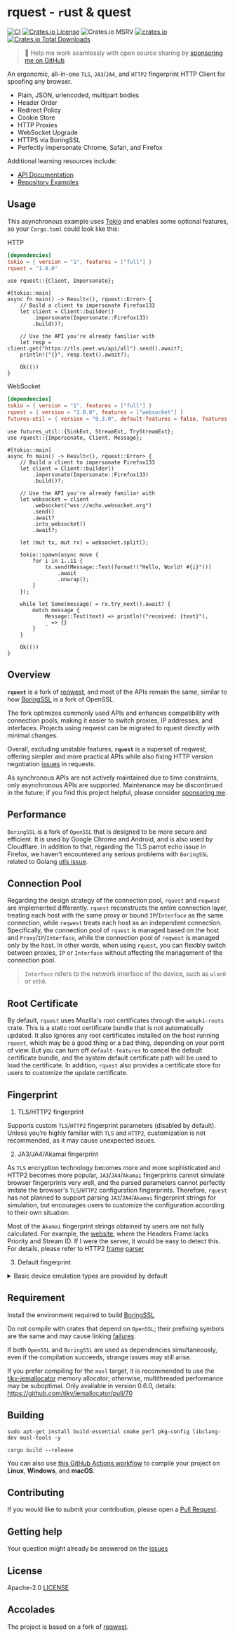 # rquest - `r`ust & quest

[![CI](https://github.com/penumbra-x/rquest/actions/workflows/ci.yml/badge.svg)](https://github.com/penumbra-x/rquest/actions/workflows/ci.yml)
[![Crates.io License](https://img.shields.io/crates/l/rquest)](./LICENSE)
![Crates.io MSRV](https://img.shields.io/crates/msrv/rquest)
[![crates.io](https://img.shields.io/crates/v/rquest.svg)](https://crates.io/crates/rquest)
[![Crates.io Total Downloads](https://img.shields.io/crates/d/rquest)](https://crates.io/crates/rquest)

> 🚀 Help me work seamlessly with open source sharing by [sponsoring me on GitHub](https://github.com/penumbra-x/.github/blob/main/profile/SPONSOR.md)

An ergonomic, all-in-one `TLS`, `JA3`/`JA4`, and `HTTP2` fingerprint HTTP Client for spoofing any browser.

- Plain, JSON, urlencoded, multipart bodies
- Header Order
- Redirect Policy
- Cookie Store
- HTTP Proxies
- WebSocket Upgrade
- HTTPS via BoringSSL
- Perfectly impersonate Chrome, Safari, and Firefox

Additional learning resources include:

- [API Documentation](https://docs.rs/rquest)
- [Repository Examples](https://github.com/penumbra-x/rquest/tree/main/examples)

## Usage

This asynchronous example uses [Tokio](https://tokio.rs) and enables some
optional features, so your `Cargo.toml` could look like this:

HTTP

```toml
[dependencies]
tokio = { version = "1", features = ["full"] }
rquest = "1.0.0"
```

```rust,no_run
use rquest::{Client, Impersonate};

#[tokio::main]
async fn main() -> Result<(), rquest::Error> {
    // Build a client to impersonate Firefox133
    let client = Client::builder()
        .impersonate(Impersonate::Firefox133)
        .build()?;

    // Use the API you're already familiar with
    let resp = client.get("https://tls.peet.ws/api/all").send().await?;
    println!("{}", resp.text().await?);

    Ok(())
}
```

WebSocket

```toml
[dependencies]
tokio = { version = "1", features = ["full"] }
rquest = { version = "1.0.0", features = ["websocket"] }
futures-util = { version = "0.3.0", default-features = false, features = ["std"] }
```

```rust,no_run
use futures_util::{SinkExt, StreamExt, TryStreamExt};
use rquest::{Impersonate, Client, Message};

#[tokio::main]
async fn main() -> Result<(), rquest::Error> {
    // Build a client to impersonate Firefox133
    let client = Client::builder()
        .impersonate(Impersonate::Firefox133)
        .build()?;

    // Use the API you're already familiar with
    let websocket = client
        .websocket("wss://echo.websocket.org")
        .send()
        .await?
        .into_websocket()
        .await?;

    let (mut tx, mut rx) = websocket.split();

    tokio::spawn(async move {
        for i in 1..11 {
            tx.send(Message::Text(format!("Hello, World! #{i}")))
                .await
                .unwrap();
        }
    });

    while let Some(message) = rx.try_next().await? {
        match message {
            Message::Text(text) => println!("received: {text}"),
            _ => {}
        }
    }

    Ok(())
}

```

## Overview

**`rquest`** is a fork of [reqwest](https://github.com/seanmonstar/reqwest), and most of the APIs remain the same, similar to how [BoringSSL](https://github.com/cloudflare/boring) is a fork of OpenSSL.

The fork optimizes commonly used APIs and enhances compatibility with connection pools, making it easier to switch proxies, IP addresses, and interfaces. Projects using reqwest can be migrated to rquest directly with minimal changes.

Overall, excluding unstable features, **`rquest`** is a superset of reqwest, offering simpler and more practical APIs while also fixing HTTP version negotiation [issues](https://github.com/seanmonstar/reqwest/issues/2116) in requests.

As synchronous APIs are not actively maintained due to time constraints, only asynchronous APIs are supported. Maintenance may be discontinued in the future; if you find this project helpful, please consider [sponsoring me](https://github.com/penumbra-x/.github/blob/main/profile/SPONSOR.md).

## Performance

`BoringSSL` is a fork of `OpenSSL` that is designed to be more secure and efficient. It is used by Google Chrome and Android, and is also used by Cloudflare. In addition to that, regarding the TLS parrot echo issue in Firefox, we haven’t encountered any serious problems with `BoringSSL` related to Golang [utls issue](https://github.com/refraction-networking/utls/issues/274).

## Connection Pool

Regarding the design strategy of the connection pool, `rquest` and `reqwest` are implemented differently. `rquest` reconstructs the entire connection layer, treating each host with the same proxy or bound `IP`/`Interface` as the same connection, while `reqwest` treats each host as an independent connection. Specifically, the connection pool of `rquest` is managed based on the host and `Proxy`/`IP`/`Interface`, while the connection pool of `reqwest` is managed only by the host. In other words, when using `rquest`, you can flexibly switch between proxies, `IP` or `Interface` without affecting the management of the connection pool.

> `Interface` refers to the network interface of the device, such as `wlan0` or `eth0`.

## Root Certificate

By default, `rquest` uses Mozilla's root certificates through the `webpki-roots` crate. This is a static root certificate bundle that is not automatically updated. It also ignores any root certificates installed on the host running `rquest`, which may be a good thing or a bad thing, depending on your point of view. But you can turn off `default-features` to cancel the default certificate bundle, and the system default certificate path will be used to load the certificate. In addition, `rquest` also provides a certificate store for users to customize the update certificate.

## Fingerprint

1. TLS/HTTP2 fingerprint

Supports custom `TLS`/`HTTP2` fingerprint parameters (disabled by default). Unless you’re highly familiar with `TLS` and `HTTP2`, customization is not recommended, as it may cause unexpected issues.

2. JA3/JA4/Akamai fingerprint

As `TLS` encryption technology becomes more and more sophisticated and HTTP2 becomes more popular, `JA3`/`JA4`/`Akamai` fingerprints cannot simulate browser fingerprints very well, and the parsed parameters cannot perfectly imitate the browser's `TLS`/`HTTP2` configuration fingerprints. Therefore, `rquest` has not planned to support parsing `JA3`/`JA4`/`Akamai` fingerprint strings for simulation, but encourages users to customize the configuration according to their own situation.

Most of the `Akamai` fingerprint strings obtained by users are not fully calculated. For example, the [website](https://tls.peet.ws/api/all), where the Headers Frame lacks Priority and Stream ID. If I were the server, it would be easy to detect this. For details, please refer to HTTP2 [frame](https://datatracker.ietf.org/doc/html/rfc7540#section-6) [parser](https://github.com/0x676e67/pingly/blob/main/src/track/inspector/http2.rs)

3. Default fingerprint

<details>

  <summary>Basic device emulation types are provided by default</summary>

- **Chrome**

`Chrome100`，`Chrome101`，`Chrome104`，`Chrome105`，`Chrome106`，`Chrome107`，`Chrome108`，`Chrome109`，`Chrome114`，`Chrome116`，`Chrome117`，`Chrome118`，`Chrome119`，`Chrome120`，`Chrome123`，`Chrome124`，`Chrome126`，`Chrome127`，`Chrome128`，`Chrome129`，`Chrome130`，`Chrome131`

- **Edge**

`Edge101`，`Edge122`，`Edge127`，`Edge131`

- **Safari**

`SafariIos17_2`，`SafariIos17_4_1`，`SafariIos16_5`，`Safari15_3`，`Safari15_5`，`Safari15_6_1`，`Safari16`，`Safari16_5`，`Safari17_0`，`Safari17_2_1`，`Safari17_4_1`，`Safari17_5`，`Safari18`，`SafariIPad18`, `Safari18_2`, `Safari18_1_1`

- **OkHttp**

`OkHttp3_9`，`OkHttp3_11`，`OkHttp3_13`，`OkHttp3_14`，`OkHttp4_9`，`OkHttp4_10`，`OkHttp5`

- **Firefox**

`Firefox109`, `Firefox117`, `Firefox128`, `Firefox133`

</details>

## Requirement

Install the environment required to build [BoringSSL](https://github.com/google/boringssl/blob/master/BUILDING.md)

Do not compile with crates that depend on `OpenSSL`; their prefixing symbols are the same and may cause linking [failures](https://github.com/rustls/rustls/issues/2010).

If both `OpenSSL` and `BoringSSL` are used as dependencies simultaneously, even if the compilation succeeds, strange issues may still arise.

If you prefer compiling for the `musl` target, it is recommended to use the [tikv-jemallocator](https://github.com/tikv/jemallocator) memory allocator; otherwise, multithreaded performance may be suboptimal. Only available in version 0.6.0, details: <https://github.com/tikv/jemallocator/pull/70>

## Building

```shell
sudo apt-get install build-essential cmake perl pkg-config libclang-dev musl-tools -y

cargo build --release
```

You can also use [this GitHub Actions workflow](https://github.com/penumbra-x/rquest/blob/main/.github/compilation-guide/build.yml) to compile your project on **Linux**, **Windows**, and **macOS**.

## Contributing

If you would like to submit your contribution, please open a [Pull Request](https://github.com/penumbra-x/rquest/pulls).

## Getting help

Your question might already be answered on the [issues](https://github.com/penumbra-x/rquest/issues)

## License

Apache-2.0 [LICENSE](LICENSE)

## Accolades

The project is based on a fork of [reqwest](https://github.com/seanmonstar/reqwest).
